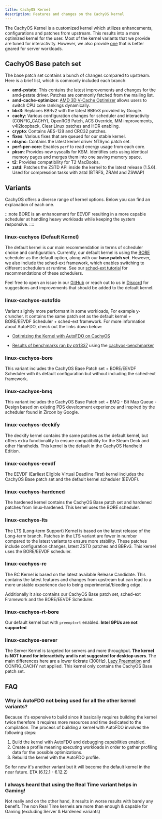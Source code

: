 ```yaml
---
title: CachyOS Kernel
description: Features and changes on the CachyOS kernel
---
```


The CachyOS Kernel is a customized kernel which utilizes enhancements, configurations and patches from upstream.
This results into a more optimized kernel for the user. Most of the kernel variants that we provide are tuned for interactivity.
However, we also provide [one](#linux-cachyos-server) that is better geared for server workloads.


## CachyOS Base patch set

The base patch set contains a bunch of changes compared to upstream. Here is a brief list, which is commonly included each branch:

- **amd-pstate**: This contains the latest improvements and changes for the amd-pstate driver. Patches are commonly fetched from the mailing list.
- **amd-cache-optimizer**: [AMD 3D V-Cache Optimizer](https://lore.kernel.org/platform-driver-x86/20241010094252.3892406-1-Basavaraj.Natikar@amd.com/) allows users to switch CPU core rankings dynamically.
- **bbr3**: Replaces BBRv2 with the latest BBRv3 provided by Google.
- **cachy**: Various configuration changes for scheduler and interactivity (CONFIG_CACHY), OpenRGB Patch, ACS Override, MM improvements, v4l2loopback, Clear Linux patches and HDR enabling.
- **crypto**: Contains AES-128 and CRC32 patches.
- **fixes**: Various fixes that are queued for our stable kernel.
- **ntsync**: Contains the latest kernel driver NTSync patch set.
- **perf-per-core**: Enables `perf` to read energy usage from each core.
- **pksm**: Provides new syscalls for KSM. Identifies sets using identical memory pages and merges them into one saving memory space.
- **t2**: Provides compatibility for T2 MacBooks.
- **zstd**: Patches the ZSTD API inside the kernel to the latest release (1.5.6). Used for compression tasks with zstd (BTRFS, ZRAM and ZSWAP)

## Variants

CachyOS offers a diverse range of kernel options. Below you can find an explanation of each one.

:::note
BORE is an enhancement for EEVDF resulting in a more capable scheduler at handling heavy workloads while keeping the system responsive.
::::

### linux-cachyos (Default Kernel)

The default kernel is our main recommendation in terms of scheduler choice and configuration. Currently, our default kernel
is using the [BORE](https://github.com/firelzrd/bore-scheduler) scheduler as the default option, along with our **base patch set**. However, we also include the sched-ext framework, which enables switching to different schedulers at runtime. See our [sched-ext tutorial](/configuration/sched-ext)
for recommendations of these schedulers.

Feel free to open an issue in our [GitHub](https://github.com/CachyOS/linux-cachyos) or reach out
to us in [Discord](https://discord.gg/cachyos-862292009423470592) for suggestions and improvements that should be added to the default kernel.

### linux-cachyos-autofdo

Variant slightly more performant in some workloads, For example y-cruncher. It contains the same patch set as the default kernel + BORE/EEVDF Scheduler + sched-ext framework. For more information about AutoFDO, check out the links down below:

- [Optimizing the Kernel with AutoFDO on CachyOS](https://cachyos.org/blog/2411-kernel-autofdo/)

- [Results of benchmarks ran by ptr1337](https://imgur.com/a/YAjhXfN) using the [cachyos-benchmarker](https://github.com/CachyOS/cachyos-benchmarker)


### linux-cachyos-bore

This variant includes the CachyOS Base Patch set + BORE/EEVDF Scheduler with its default configuration but without including the sched-ext framework.

### linux-cachyos-bmq

This variant includes the CachyOS Base Patch set + BMQ - Bit Map Queue - Design based on existing PDS development experience and inspired by the scheduler found in Zircon by Google.

### linux-cachyos-deckify

The deckify kernel contains the same patches as the default kernel, but offers extra functionality to ensure compatibility for the Steam
Deck and other Handhelds. This kernel is the default in the CachyOS Handheld Edition.

### linux-cachyos-eevdf

The EEVDF (Earliest Eligible Virtual Deadline First) kernel includes the CachyOS Base patch set and the default kernel scheduler (EEVDF).

### linux-cachyos-hardened

The hardened kernel contains the CachyOS Base patch set and hardened patches from linux-hardened. This kernel uses the BORE scheduler.

### linux-cachyos-lts

The LTS (Long-term Support) Kernel is based on the latest release of the Long-term branch. Patches in the LTS variant are fewer in number
compared to the latest variants to ensure more stability. These patches include configuration changes, latest ZSTD patches and BBRv3.
This kernel uses the BORE/EEVDF scheduler.

### linux-cachyos-rc

The RC Kernel is based on the latest available Release Candidate. This contains the latest features and changes from upstream but can lead to a more unstable experience due to being experimental/bleeding edge.

Additionally it also contains our CachyOS Base patch set, sched-ext Framework and the BORE/EEVDF Scheduler.

### linux-cachyos-rt-bore

Our default kernel but with `preempt=rt` enabled. **Intel GPUs are not supported**

### linux-cachyos-server

The Server Kernel is targeted for servers and more throughput. **The kernel is NOT tuned for interactivity and is not suggested for desktop users**.
The main differences here are a lower tickrate (300Hz), [Lazy Preemption](https://lwn.net/Articles/994322/) and CONFIG_CACHY not applied. 
This kernel only contains the CachyOS Base patch set.

## FAQ

### Why is AutoFDO not being used for all the other kernel variants?

Because it's expensive to build since it basically requires building the kernel twice therefore it requires more resources and time dedicated to the compilation. The process of building a kernel with AutoFDO involves the following steps:

1) Build the kernel with AutoFDO and debugging capabilities enabled.
2) Create a profile meaning executing workloads in order to gather profiling data for the possible optimizations.
3) Rebuild the kernel with the AutoFDO profile.

So for now it's another variant but it will become the default kernel in the near future. ETA (6.12.1 - 6.12.2)

### I always heard that using the Real Time variant helps in Gaming!

Not really and on the other hand, it results in worse results with barely any benefit. The non Real Time kernels are more than enough & capable for Gaming (excluding Server & Hardened variants)
